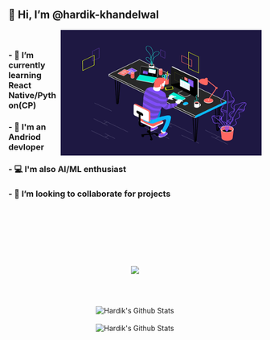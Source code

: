
##  👋 Hi, I’m @hardik-khandelwal
<img src="program.gif" height="250" width="400" align="right">
<br/>


### - 🌱 I’m currently learning React Native/Python(CP)
### - 📱 I'm an Andriod devloper 
### - 💻 I'm also AI/ML enthusiast
### - 💞️ I’m looking to collaborate for projects
<br/>
<br/>
<br/>
<br/>
<br/>
<br/>

<p align="center">
<img align="center" src="https://github-readme-streak-stats.herokuapp.com/?user=hardik-kh&theme=dark">
</p>
 <br/>
 <br/>

<p align='center' >
  <img align="center" src="https://github-readme-stats.vercel.app/api?username=hardik-kh&include_all_commits=true&count_private=true&show_icons=true&line_height=20&title_color=7A7ADB&icon_color=2234AE&text_color=D3D3D3&bg_color=0,000000,130F40&theme=dark" alt="Hardik's Github Stats">

</br>
</br>
<img align="center" src="https://github-readme-stats.vercel.app/api/top-langs/?username=hardik-kh&show_icons=true&line_height=20&title_color=7A7ADB&icon_color=2234AE&text_color=D3D3D3&bg_color=0,000000,130F40&layout=compact" alt="Hardik's Github Stats">
</p>

<!---
hardik-kh/hardik-kh is a ✨ special ✨ repository because its `README.md` (this file) appears on your GitHub profile.
You can click the Preview link to take a look at your changes.
--->
